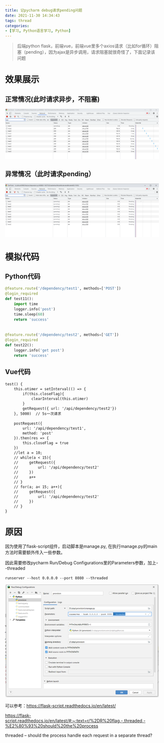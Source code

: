 ```yaml
---
title: 记pycharm debug请求pending问题
date: 2021-11-30 14:34:43
tags: thread
categories:
- [学习, Python语言学习, Python]
---
```


> 后端python flask，前端vue，前端vue里多个axios请求（比如for循环）阻塞（pending），因为ajax是异步调用，请求阻塞就很奇怪了，下面记录该问题

# 效果展示

## 正常情况(此时请求异步，不阻塞)

![](../../../../images/requestpending02.jpg)

## 异常情况（此时请求pending）

![](../../../../images/requestpending01.jpg)

# 模拟代码

## Python代码
```python
@feature.route('/dependency/test1', methods=['POST'])
@login_required
def test11():
    import time
    logger.info('post')
    time.sleep(60)
    return 'success'


@feature.route('/dependency/test2', methods=['GET'])
@login_required
def test22():
    logger.info('get post')
    return 'success'
```

## Vue代码
```vue
test() {
    this.otimer = setInterval(() => {
        if(this.closeFlag){
            clearInterval(this.otimer)
        }
        getRequest({ url: '/api/dependency/test2'})
    }, 5000)  // 5s一次请求

    postRequest({
        url: '/api/dependency/test1',
        method: 'post'
    }).then(res => {
        this.closeFlag = true
    })
    //let a = 10;
    // while(a < 15){
    //     getRequest({
    //         url: '/api/dependency/test2'
    //     })
    //     a++
    // }
    // for(a; a< 15; a++){
    //     getRequest({
    //         url: '/api/dependency/test2'
    //     })
    // }
}
```

# 原因

因为使用了flask-script组件，启动脚本是manage.py, 在执行manage.py的main方法时需要额外传入一些参数。

因此需要修改pycharm Run/Debug Configurations里的Parameters参数，加上--threaded

`runserver --host 0.0.0.0 --port 8080 --threaded`

![](../../../../images/requestpending03.jpg)

可以参考：https://flask-script.readthedocs.io/en/latest/

https://flask-script.readthedocs.io/en/latest/#:~:text=r/%2DR%20flag.-,threaded,-%E2%80%93%20should%20the%20process

threaded – should the process handle each request in a separate thread?




